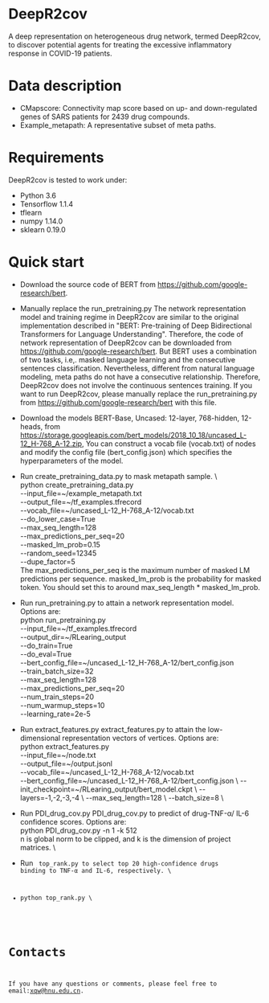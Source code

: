 # DeepR2cov

A deep representation on heterogeneous drug network, termed DeepR2cov, to discover potential agents for treating the excessive inflammatory response in COVID-19 patients.

# Data description
* CMapscore: Connectivity map score based on up- and down-regulated genes of SARS patients for 2439 drug compounds.
* Example_metapath: A representative subset of meta paths.


# Requirements
DeepR2cov is tested to work under:
* Python 3.6  
* Tensorflow 1.1.4
* tflearn
* numpy 1.14.0
* sklearn 0.19.0

# Quick start
* Download the source code of BERT from https://github.com/google-research/bert. 
* Manually replace the run_pretraining.py
The network representation model and training regime in DeepR2cov are similar to the original implementation described in "BERT: Pre-training of Deep Bidirectional Transformers for Language Understanding". Therefore, the code of network representation of DeepR2cov can be downloaded from https://github.com/google-research/bert. But BERT uses a combination of two tasks, i.e,. masked language learning and the consecutive sentences classification. Nevertheless, different from natural language modeling, meta paths do not have a consecutive relationship. Therefore, DeepR2cov does not involve the continuous sentences training. If you want to run DeepR2cov, please manually replace the run_pretraining.py from https://github.com/google-research/bert with this file. 
  
* Download the models BERT-Base, Uncased: 12-layer, 768-hidden, 12-heads, from https://storage.googleapis.com/bert_models/2018_10_18/uncased_L-12_H-768_A-12.zip, 
You can construct a vocab file (vocab.txt) of nodes and modify the config file (bert_config.json) which specifies the hyperparameters of the model.
* Run create_pretraining_data.py to mask metapath sample.  \  
python create_pretraining_data.py \
--input_file=~/example_metapath.txt \
--output_file=~/tf_examples.tfrecord \
--vocab_file=~/uncased_L-12_H-768_A-12/vocab.txt \
--do_lower_case=True \
--max_seq_length=128 \
--max_predictions_per_seq=20 \
--masked_lm_prob=0.15 \
--random_seed=12345 \
--dupe_factor=5 \
The max_predictions_per_seq is the maximum number of masked LM predictions per sequence. masked_lm_prob is the probability for masked token. You should set this to around max_seq_length * masked_lm_prob.

* Run run_pretraining.py to attain a network representation model. Options are:\
python run_pretraining.py \
--input_file=~/tf_examples.tfrecord \
--output_dir=~/RLearing_output \
--do_train=True \
--do_eval=True \
--bert_config_file=~/uncased_L-12_H-768_A-12/bert_config.json \
--train_batch_size=32 \
--max_seq_length=128 \
--max_predictions_per_seq=20 \
--num_train_steps=20 \
--num_warmup_steps=10 \
--learning_rate=2e-5

* Run extract_features.py extract_features.py to attain the low-dimensional representation vectors of vertices. Options are:\
python extract_features.py \
--input_file=~/node.txt \
--output_file=~/output.jsonl \
--vocab_file=~/uncased_L-12_H-768_A-12/vocab.txt \
--bert_config_file=~/uncased_L-12_H-768_A-12/bert_config.json \ 
--init_checkpoint=~/RLearing_output/bert_model.ckpt \ 
--layers=-1,-2,-3,-4 \ 
--max_seq_length=128 \ 
--batch_size=8 \ 

* Run PDI_drug_cov.py PDI_drug_cov.py to predict of drug-TNF-α/ IL-6 confidence scores. Options are:\
python PDI_drug_cov.py	-n 1 -k 512 \
n is global norm to be clipped, and k is the dimension of project matrices. \

* Run <code> top_rank.py to select top 20 high-confidence drugs binding to TNF-α and IL-6, respectively. \
* python top_rank.py \

# Contacts
If you have any questions or comments, please feel free to email:xqw@hnu.edu.cn.
